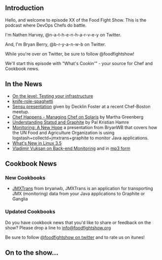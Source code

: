 Introduction
------------

Hello, and welcome to episode XX of the Food Fight Show.  This is the podcast where DevOps Chefs do battle.

I'm Nathen Harvey, @n-a-t-h-e-n-h-a-r-v-e-y on Twitter.

And, I'm Bryan Berry, @b-r-y-a-n-w-b on Twitter.

While you're over on Twitter, be sure to follow @foodfightshow!

We'll start this episode with "What's Cookin'" - your source for Chef and Cookbook news.

In the News<a name="news"></a>
-----------

* [On the level: Testing your infrastructure](http://www.opscode.com/blog/2012/07/20/on-the-level-testing-your-infrastructure/)
* [knife-role-spaghetti](http://www.miketheman.net/2012/07/20/a-picture-is-worth-a-few-thousand-bytes/) 
* [Sensu presentation](https://github.com/sensu/sensu-slides) given by Decklin Foster at a recent Chef-Boston meetup.
* [Chef Happens - Managing Chef on Solaris](http://wix.io/2012/07/22/chef-on-solaris/) by Martha Greenberg
* [Understanding Statsd and Graphite](http://blog.pkhamre.com/2012/07/24/understanding-statsd-and-graphite/) by Pal Kristian Hamre
* [Monitoring: A New Hope](https://github.com/bryanwb/monitoring-preso) a presentation from BryanWB that covers how the UN Food and Agriculture Organization is using logstash+collectd+jmxtrans+graphite to monitor Java applications.
* [What's New in Linux 3.5](http://www.h-online.com/open/features/What-s-new-in-Linux-3-5-1637461.html)
* [Vladimir Vuksan on Back-end Monitoring](http://www.youtube.com/watch?v=IqsomXrHMB4) and in [mp3 form](http://vuksan.com/velocity-online-backend-metrics.mp3)

Cookbook News<a name="cookbooks"></a>
-------------
### New Cookbooks

* [JMXTrans](https://github.com/bryanwb/chef-jmxtrans) from bryanwb, JMXTrans is an application for transporting JMX (monitoring) data from your Java applications to Graphite or Ganglia


### Updated Cookbooks

Do you have cookbook news that you'd like to share or feedback on the show?  Please drop a line to info@foodfightshow.org

Be sure to follow [@foodfightshow on twitter](http://twitter.com/foodfightshow) and to rate us on itunes!

On to the show...
----------------
